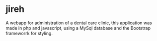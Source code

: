 # jireh
A webapp for administration of a dental care clinic, this application was made in php and javascript, using a MySql database and the Bootstrap frameworrk for styling.
